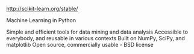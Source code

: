 http://scikit-learn.org/stable/

Machine Learning in Python

Simple and efficient tools for data mining and data analysis
Accessible to everybody, and reusable in various contexts
Built on NumPy, SciPy, and matplotlib
Open source, commercially usable - BSD license
